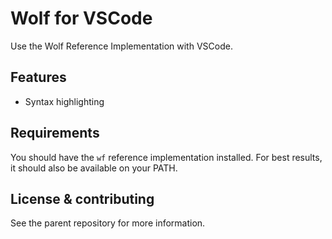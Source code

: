 # Wolf for VSCode

Use the Wolf Reference Implementation with VSCode.

## Features

- Syntax highlighting

## Requirements

You should have the `wf` reference implementation installed. For best results,
it should also be available on your PATH.

## License & contributing

See the parent repository for more information.